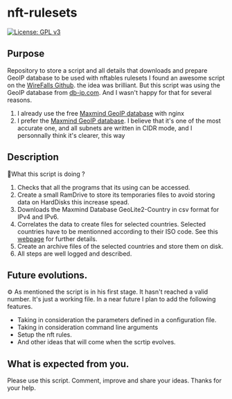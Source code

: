 # nft-rulesets
[![License: GPL v3](https://img.shields.io/badge/License-GPLv3-blue.svg)](https://www.gnu.org/licenses/gpl-3.0)

## Purpose
Repository to store a script and all details that downloads and prepare GeoIP database to be used with nftables rulesets
I found an awesome script on the [WireFalls Github](https://github.com/wirefalls/geo-nft). 
the idea was brilliant.
But this script was using the GeoIP database from [db-ip.com](https//db-ip.com).
And I wasn't happy for that for several reasons.
1. I already use the free [Maxmind GeoIP database](https://maxmind.com) with nginx
2. I prefer the [Maxmind GeoIP database](https://maxmind.com). 
I believe that it's one of the most accurate one, and all subnets are written in CIDR mode, and I personnally think it's clearer, this way

## Description
:penguin:What this script is doing ?
1. Checks that all the programs that its using can be accessed.
2. Create a small RamDrive to store its temporaries files to avoid storing data on HardDisks this increase spead.
3. Downloads the Maxmind Database GeoLite2-Country in csv format for IPv4 and IPv6.
4. Correlates the data to create files for selected countries. Selected countries have to be mentionned according to their ISO code.
See this [webpage](https://en.wikipedia.org/wiki/ISO_3166-1_alpha-2) for further details.
5. Create an archive files of the selected countries and store them on disk.
6. All steps are well logged and described.

## Future evolutions.
:gear: As mentioned the script is in his first stage. It hasn't reached a valid number. It's just a working file.
In a near future I plan to add the following features. 
* Taking in consideration the parameters defined in a configuration file.
* Taking in consideration command line arguments
* Setup the nft rules.
* And other ideas that will come when the scrtip evolves.

## What is expected from you.
Please use this script. Comment, improve and share your ideas.
Thanks for your help.
 
